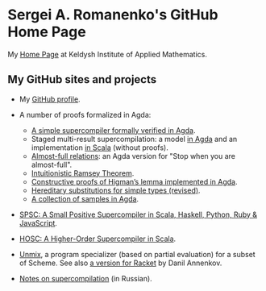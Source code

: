 # Sergei A. Romanenko's GitHub Home Page

My [Home Page](http://pat.keldysh.ru/~roman/)
at Keldysh Institute of Applied Mathematics.

## My GitHub sites and projects

* My [GitHub profile](https://github.com/sergei-romanenko).

* A number of proofs formalized in Agda:
    - [A simple supercompiler formally verified in
        Agda](https://github.com/sergei-romanenko/agda-simple-scp).
    - Staged multi-result supercompilation: a model
        [in Agda](https://github.com/sergei-romanenko/staged-mrsc-agda)
        and an implementation
        [in Scala](https://github.com/sergei-romanenko/staged-mrsc-scala)
        (without proofs).
    - [Almost-full
        relations](https://github.com/sergei-romanenko/agda-almost-full):
        an Agda version for "Stop when you are almost-full".
    - [Intuitionistic Ramsey
        Theorem](https://github.com/sergei-romanenko/agda-Ramsey-theorem).
    - [Constructive proofs of Higman’s lemma implemented in
        Agda](https://github.com/sergei-romanenko/agda-Higman-lemma).
    - [Hereditary substitutions for simple
        types (revised)](https://github.com/sergei-romanenko/agda-hsubst-revised).
    - [A collection of samples in
        Agda](https://github.com/sergei-romanenko/agda-samples).

* [SPSC: A Small Positive Supercompiler in Scala, Haskell, Python, Ruby &
    JavaScript](https://sergei-romanenko.github.io/spsc/).

* [HOSC: A Higher-Order Supercompiler in Scala](https://sergei-romanenko.github.io/hosc-docs/).

* [Unmix](https://github.com/sergei-romanenko/unmix), a program
  specializer (based on partial evaluation) for a subset of Scheme.
  See also [a version for Racket](https://github.com/annenkov/unmix)
  by Danil Annenkov.

* [Notes on supercompilation](https://sergei-romanenko.github.io/scp-notes-ru/)
  (in Russian).
